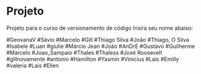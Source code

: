 # Projeto
Projeto para o curso de versionamento de código
Insira seu nome abaixo:

#GeovanaV
#Sávio
#Marcelo
#Gill
#Thiago Silva
#João
#Thiago, O Silva
#Isabele
#Luan
#giulie
#Márcio Jean
#João
#AnDrE
#Gustavo
#Guilherme
#Marcelo
#Joao_Sampaio
#Thales
#Thaless
#José Roosevelt
#gillnovamente
#antonio
#Hamilton
#Yasmin
#Vinicius
#Lais
#Emilly
#valeria
#Lais
#Ellen
